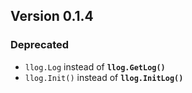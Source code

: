 ## Version 0.1.4

### Deprecated
- ```llog.Log``` instead of **```llog.GetLog()```**
- ```llog.Init()``` instead of **```llog.InitLog()```**